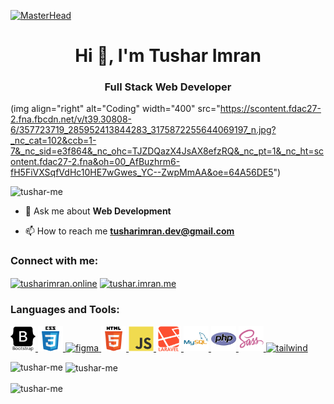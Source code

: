 [![MasterHead](https://scontent.fdac27-2.fna.fbcdn.net/v/t39.30808-6/357723277_285950673844457_7389642296221236323_n.png?stp=dst-png_p480x480&_nc_cat=106&ccb=1-7&_nc_sid=e3f864&_nc_ohc=KOtedUJ8cLYAX-SK3zQ&_nc_pt=1&_nc_ht=scontent.fdac27-2.fna&oh=00_AfDWcnYdVY8B2bPFggxH5gmSf2__QdPBgb-7IOpy5d3xhQ&oe=64A4A30E)](https://tusharimran.site)
<h1 align="center">Hi 👋, I'm Tushar Imran</h1>
<h3 align="center">Full Stack Web Developer</h3>

(img align="right" alt="Coding" width="400" src="https://scontent.fdac27-2.fna.fbcdn.net/v/t39.30808-6/357723719_285952413844283_3175872255644069197_n.jpg?_nc_cat=102&ccb=1-7&_nc_sid=e3f864&_nc_ohc=TJZDQazX4JsAX8efzRQ&_nc_pt=1&_nc_ht=scontent.fdac27-2.fna&oh=00_AfBuzhrm6-fH5FiVXSqfVdHc10HE7wGwes_YC--ZwpMmAA&oe=64A56DE5")

<p align="left"> <img src="https://komarev.com/ghpvc/?username=tushar-me&label=Profile%20views&color=0e75b6&style=flat" alt="tushar-me" /> </p>

- 💬 Ask me about **Web Development**

- 📫 How to reach me **tusharimran.dev@gmail.com**

<h3 align="left">Connect with me:</h3>
<p align="left">
<a href="https://fb.com/tusharimran.online" target="blank"><img align="center" src="https://raw.githubusercontent.com/rahuldkjain/github-profile-readme-generator/master/src/images/icons/Social/facebook.svg" alt="tusharimran.online" height="30" width="40" /></a>
<a href="https://instagram.com/tushar.imran.me" target="blank"><img align="center" src="https://raw.githubusercontent.com/rahuldkjain/github-profile-readme-generator/master/src/images/icons/Social/instagram.svg" alt="tushar.imran.me" height="30" width="40" /></a>
</p>

<h3 align="left">Languages and Tools:</h3>
<p align="left"> <a href="https://getbootstrap.com" target="_blank" rel="noreferrer"> <img src="https://raw.githubusercontent.com/devicons/devicon/master/icons/bootstrap/bootstrap-plain-wordmark.svg" alt="bootstrap" width="40" height="40"/> </a> <a href="https://www.w3schools.com/css/" target="_blank" rel="noreferrer"> <img src="https://raw.githubusercontent.com/devicons/devicon/master/icons/css3/css3-original-wordmark.svg" alt="css3" width="40" height="40"/> </a> <a href="https://www.figma.com/" target="_blank" rel="noreferrer"> <img src="https://www.vectorlogo.zone/logos/figma/figma-icon.svg" alt="figma" width="40" height="40"/> </a> <a href="https://www.w3.org/html/" target="_blank" rel="noreferrer"> <img src="https://raw.githubusercontent.com/devicons/devicon/master/icons/html5/html5-original-wordmark.svg" alt="html5" width="40" height="40"/> </a> <a href="https://developer.mozilla.org/en-US/docs/Web/JavaScript" target="_blank" rel="noreferrer"> <img src="https://raw.githubusercontent.com/devicons/devicon/master/icons/javascript/javascript-original.svg" alt="javascript" width="40" height="40"/> </a> <a href="https://laravel.com/" target="_blank" rel="noreferrer"> <img src="https://raw.githubusercontent.com/devicons/devicon/master/icons/laravel/laravel-plain-wordmark.svg" alt="laravel" width="40" height="40"/> </a> <a href="https://www.mysql.com/" target="_blank" rel="noreferrer"> <img src="https://raw.githubusercontent.com/devicons/devicon/master/icons/mysql/mysql-original-wordmark.svg" alt="mysql" width="40" height="40"/> </a> <a href="https://www.php.net" target="_blank" rel="noreferrer"> <img src="https://raw.githubusercontent.com/devicons/devicon/master/icons/php/php-original.svg" alt="php" width="40" height="40"/> </a> <a href="https://sass-lang.com" target="_blank" rel="noreferrer"> <img src="https://raw.githubusercontent.com/devicons/devicon/master/icons/sass/sass-original.svg" alt="sass" width="40" height="40"/> </a> <a href="https://tailwindcss.com/" target="_blank" rel="noreferrer"> <img src="https://www.vectorlogo.zone/logos/tailwindcss/tailwindcss-icon.svg" alt="tailwind" width="40" height="40"/> </a> </p>

<p><img align="left" src="https://github-readme-stats.vercel.app/api/top-langs?username=tushar-me&show_icons=true&locale=en&layout=compact" alt="tushar-me" /></p>

<p>&nbsp;<img align="center" src="https://github-readme-stats.vercel.app/api?username=tushar-me&show_icons=true&locale=en" alt="tushar-me" /></p>

<p><img align="center" src="https://github-readme-streak-stats.herokuapp.com/?user=tushar-me&" alt="tushar-me" /></p>
